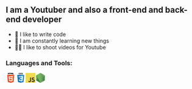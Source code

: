 ## I am a Youtuber and also a front-end and back-end developer
- 💪 I like to write code
- 🥅 I am constantly learning new things
- 🤹🏽 I like to shoot videos for Youtube 

### Languages and Tools:
<img align="left" alt="HTML5" width="26px" src="https://raw.githubusercontent.com/github/explore/80688e429a7d4ef2fca1e82350fe8e3517d3494d/topics/html/html.png" />
<img align="left" alt="CSS3" width="26px" src="https://raw.githubusercontent.com/github/explore/80688e429a7d4ef2fca1e82350fe8e3517d3494d/topics/css/css.png" />
<img align="left" alt="JavaScript" width="26px" src="https://raw.githubusercontent.com/github/explore/80688e429a7d4ef2fca1e82350fe8e3517d3494d/topics/javascript/javascript.png" />
<img align="left" alt="Node.js" width="26px" src="https://raw.githubusercontent.com/github/explore/80688e429a7d4ef2fca1e82350fe8e3517d3494d/topics/nodejs/nodejs.png" />
<img align="left" alt="" width="26px" src="https://cdn-icons-png.flaticon.com/512/5968/5968350.png" />
<img align="left" alt="" width="26px" src="https://bobpusateri.blob.core.windows.net/bcn/2020/04/Azure_SQL_DB.png" />
